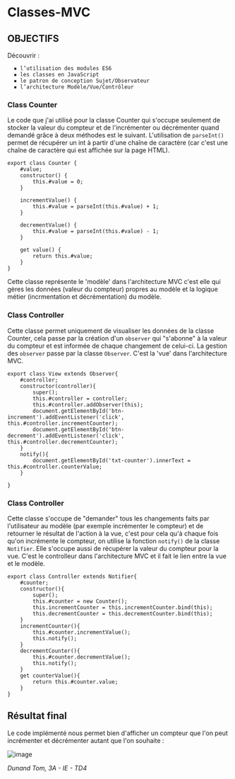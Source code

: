 # Classes-MVC

## OBJECTIFS 

Découvrir : 

      ▪ l’utilisation des modules ES6
      ▪ les classes en JavaScript
      ▪ le patron de conception Sujet/Observateur
      ▪ l’architecture Modèle/Vue/Contrôleur

### Class Counter

Le code que j'ai utilisé pour la classe Counter qui s'occupe seulement de stocker la valeur du compteur et de l'incrémenter ou décrémenter quand demandé grâce à deux méthodes est le suivant. L'utilisation de `parseInt()` permet de récupérer un int à partir d'une chaîne de caractère (car c'est une chaîne de caractère qui est affichée sur la page HTML).

```
export class Counter {
    #value;
    constructor() {
        this.#value = 0;
    }

    incrementValue() {
        this.#value = parseInt(this.#value) + 1;
    }

    decrementValue() {
        this.#value = parseInt(this.#value) - 1;
    }

    get value() {
        return this.#value;
    }
}
```
Cette classe représente le 'modèle' dans l'architecture MVC c'est elle qui gères les données (valeur du compteur) propres au modèle et la logique métier (incrmentation et décrémentation) du modèle.

### Class Controller

Cette classe permet uniquement de visualiser les données de la classe Counter, cela passe par la création d'un `observer` qui "s'abonne" à la valeur du compteur et est informée de chaque changement de celui-ci. La gestion des `observer` passe par la classe `Observer`. C'est la 'vue' dans l'architecture MVC.

```
export class View extends Observer{
    #controller;
    constructor(controller){
        super();
        this.#controller = controller;
        this.#controller.addObserver(this);
        document.getElementById('btn-increment').addEventListener('click', this.#controller.incrementCounter);
        document.getElementById('btn-decrement').addEventListener('click', this.#controller.decrementCounter);
    }
    notify(){
        document.getElementById('txt-counter').innerText = this.#controller.counterValue;   
    }

}
```

### Class Controller

Cette classe s'occupe de "demander" tous les changements faits par l'utilisateur au modèle (par exemple incrémenter le compteur) et de retourner le résultat de l'action à la vue, c'est pour cela qu'à chaque fois qu'on incrémente le compteur, on utilise la fonction `notify()` de la classe `Notifier`. Elle s'occupe aussi de récupérer la valeur du compteur pour la vue. C'est le controlleur dans l'architecture MVC et il fait le lien entre la vue et le modèle.

```
export class Controller extends Notifier{
    #counter;
    constructor(){
        super();
        this.#counter = new Counter();
        this.incrementCounter = this.incrementCounter.bind(this);
        this.decrementCounter = this.decrementCounter.bind(this);
    }
    incrementCounter(){
        this.#counter.incrementValue();
        this.notify();
    }
    decrementCounter(){
        this.#counter.decrementValue();
        this.notify();
    }
    get counterValue(){
        return this.#counter.value;
    }
}
```

## Résultat final

Le code implémenté nous permet bien d'afficher un compteur que l'on peut incrémenter et décrémenter autant que l'on souhaite : 

![image](https://github.com/Tom-D04/Classes-MVC/assets/84025296/d9b049f2-fa42-423f-93cb-89a0b6c4f15a)


*Dunand Tom, 3A - IE - TD4*
